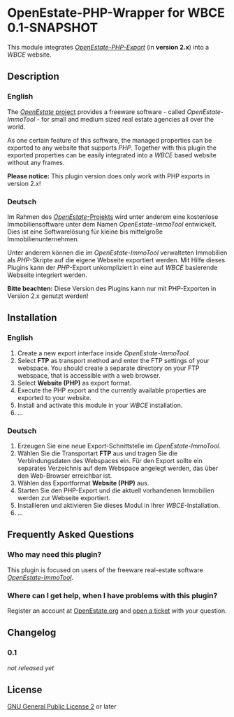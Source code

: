 OpenEstate-PHP-Wrapper for WBCE 0.1-SNAPSHOT
============================================

This module integrates [*OpenEstate-PHP-Export*](https://github.com/OpenEstate/OpenEstate-PHP-Export) 
(in **version 2.x**) into a *WBCE* website.


Description
-----------

### English

The [*OpenEstate* project](https://openestate.org) provides a freeware software - called *OpenEstate-ImmoTool* - for 
small and medium sized real estate agencies all over the world.

As one certain feature of this software, the managed properties can be exported to any website that supports *PHP*. 
Together with this plugin the exported properties can be easily integrated into a *WBCE* based website without any 
frames.

**Please notice:** This plugin version does only work with PHP exports in version 2.x!

### Deutsch

Im Rahmen des [*OpenEstate*-Projekts](https://openestate.org) wird unter anderem eine kostenlose Immobiliensoftware 
unter dem Namen *OpenEstate-ImmoTool* entwickelt. Dies ist eine Softwarelösung für kleine bis mittelgroße 
Immobilienunternehmen.

Unter anderem können die im *OpenEstate-ImmoTool* verwalteten Immobilien als *PHP*-Skripte auf die eigene Webseite 
exportiert werden. Mit Hilfe dieses Plugins kann der *PHP*-Export unkompliziert in eine auf *WBCE* basierende Webseite 
integriert werden.

**Bitte beachten:** Diese Version des Plugins kann nur mit PHP-Exporten in Version 2.x genutzt werden!


Installation
------------

### English

1.  Create a new export interface inside *OpenEstate-ImmoTool*.
2.  Select **FTP** as transport method and enter the FTP settings of your webspace. You should create a separate 
    directory on your FTP webspace, that is accessible with a web browser.
3.  Select **Website (PHP)** as export format.
4.  Execute the PHP export and the currently available properties are exported to your website.
5.  Install and activate this module in your *WBCE* installation.
6.  *...*

### Deutsch

1.  Erzeugen Sie eine neue Export-Schnittstelle im *OpenEstate-ImmoTool*.
2.  Wählen Sie die Transportart **FTP** aus und tragen Sie die Verbindungsdaten des Webspaces ein. Für den Export sollte 
    ein separates Verzeichnis auf dem Webspace angelegt werden, das über den Web-Browser erreichbar ist.
3.  Wählen das Exportformat **Website (PHP)** aus.
4.  Starten Sie den PHP-Export und die aktuell vorhandenen Immobilien werden zur Webseite exportiert.
5.  Installieren und aktivieren Sie dieses Modul in Ihrer *WBCE*-Installation.
6.  *...*


Frequently Asked Questions
--------------------------

### Who may need this plugin?

This plugin is focused on users of the freeware real-estate software 
[*OpenEstate-ImmoTool*](https://openestate.org/immotool).


### Where can I get help, when I have problems with this plugin?

Register an account at [OpenEstate.org](https://openestate.org/) and 
[open a ticket](https://openestate.org/support/tickets) with your question. 


Changelog
---------

### 0.1

*not released yet*


License
-------

[GNU General Public License 2](http://www.gnu.org/licenses/gpl-2.0.html) or later
